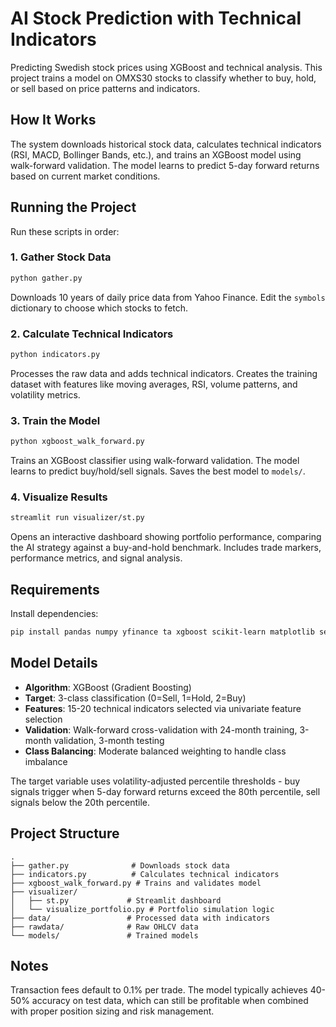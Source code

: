 # AI Stock Prediction with Technical Indicators

Predicting Swedish stock prices using XGBoost and technical analysis. This project trains a model on OMXS30 stocks to classify whether to buy, hold, or sell based on price patterns and indicators.

## How It Works

The system downloads historical stock data, calculates technical indicators (RSI, MACD, Bollinger Bands, etc.), and trains an XGBoost model using walk-forward validation. The model learns to predict 5-day forward returns based on current market conditions.

## Running the Project

Run these scripts in order:

### 1. Gather Stock Data
```bash
python gather.py
```
Downloads 10 years of daily price data from Yahoo Finance. Edit the `symbols` dictionary to choose which stocks to fetch.

### 2. Calculate Technical Indicators
```bash
python indicators.py
```
Processes the raw data and adds technical indicators. Creates the training dataset with features like moving averages, RSI, volume patterns, and volatility metrics.

### 3. Train the Model
```bash
python xgboost_walk_forward.py
```
Trains an XGBoost classifier using walk-forward validation. The model learns to predict buy/hold/sell signals. Saves the best model to `models/`.

### 4. Visualize Results
```bash
streamlit run visualizer/st.py
```
Opens an interactive dashboard showing portfolio performance, comparing the AI strategy against a buy-and-hold benchmark. Includes trade markers, performance metrics, and signal analysis.

## Requirements

Install dependencies:
```bash
pip install pandas numpy yfinance ta xgboost scikit-learn matplotlib seaborn streamlit plotly joblib progress
```

## Model Details

- **Algorithm**: XGBoost (Gradient Boosting)
- **Target**: 3-class classification (0=Sell, 1=Hold, 2=Buy)
- **Features**: 15-20 technical indicators selected via univariate feature selection
- **Validation**: Walk-forward cross-validation with 24-month training, 3-month validation, 3-month testing
- **Class Balancing**: Moderate balanced weighting to handle class imbalance

The target variable uses volatility-adjusted percentile thresholds - buy signals trigger when 5-day forward returns exceed the 80th percentile, sell signals below the 20th percentile.

## Project Structure

```
.
├── gather.py              # Downloads stock data
├── indicators.py          # Calculates technical indicators
├── xgboost_walk_forward.py # Trains and validates model
├── visualizer/
│   ├── st.py             # Streamlit dashboard
│   └── visualize_portfolio.py # Portfolio simulation logic
├── data/                 # Processed data with indicators
├── rawdata/              # Raw OHLCV data
└── models/               # Trained models
```

## Notes

Transaction fees default to 0.1% per trade. The model typically achieves 40-50% accuracy on test data, which can still be profitable when combined with proper position sizing and risk management.
